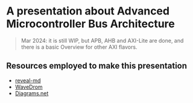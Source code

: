 # A presentation about Advanced Microcontroller Bus Architecture

> Mar 2024: it is still WIP, but APB, AHB and AXI-Lite are done, and there is a basic Overview for other AXI flavors.

## Resources employed to make this presentation

* [reveal-md](https://github.com/webpro/reveal-md)
* [WaveDrom](https://wavedrom.com)
* [Diagrams.net](https://app.diagrams.net)
